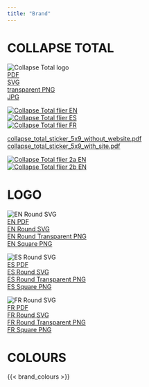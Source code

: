 ```yaml
---
title: "Brand"
---
```


# COLLAPSE TOTAL

![Collapse Total logo](/collapse_total/collapse_total.svg)  
[PDF](/collapse_total/collapse_total.pdf)  
[SVG](/collapse_total/collapse_total.svg)  
[transparent PNG](/collapse_total/collapse_total.png)  
[JPG](/collapse_total/collapse_total.jpg)  


[![Collapse Total flier EN](/collapse_total/collapse_total_flier_EN_256.png)](/collapse_total/collapse_total_flier_EN_1080.png)  
[![Collapse Total flier ES](/collapse_total/collapse_total_flier_ES_256.png)](/collapse_total/collapse_total_flier_ES_1080.png)  
[![Collapse Total flier FR](/collapse_total/collapse_total_flier_FR_256.png)](/collapse_total/collapse_total_flier_FR_1080.png)  

[collapse_total_sticker_5x9_without_website.pdf](/collapse_total/collapse_total_sticker_5x9_without_website.pdf)  
[collapse_total_sticker_5x9_with_site.pdf](/collapse_total/collapse_total_sticker_5x9_with_site.pdf)  

[![Collapse Total flier 2a EN](/collapse_total/collapse_total_flier_2a_EN_512.jpg)](/collapse_total/collapse_total_flier_2a_EN_1600.jpg)  
[![Collapse Total flier 2b EN](/collapse_total/collapse_total_flier_2b_EN_512.jpg)](/collapse_total/collapse_total_flier_2b_EN_1600.jpg)  


# LOGO

![EN Round SVG](/logo/glasgowagreement_logo_EN.svg)  
[EN PDF](/logo/glasgowagreement_logo_EN.pdf)  
[EN Round SVG](/logo/glasgowagreement_logo_EN.svg)  
[EN Round Transparent PNG](/logo/glasgowagreement_logo_EN.png)  
[EN Square PNG](/logo/glasgowagreement_logo_EN_square.png)  

![ES Round SVG](/logo/glasgowagreement_logo_ES.svg)  
[ES PDF](/logo/glasgowagreement_logo_ES.pdf)  
[ES Round SVG](/logo/glasgowagreement_logo_ES.svg)  
[ES Round Transparent PNG](/logo/glasgowagreement_logo_ES.png)  
[ES Square PNG](/logo/glasgowagreement_logo_ES_square.png)  

![FR Round SVG](/logo/glasgowagreement_logo_FR.svg)  
[FR PDF](/logo/glasgowagreement_logo_FR.pdf)  
[FR Round SVG](/logo/glasgowagreement_logo_FR.svg)  
[FR Round Transparent PNG](/logo/glasgowagreement_logo_FR.png)  
[FR Square PNG](/logo/glasgowagreement_logo_FR_square.png)  

<!-- 
# ICON

![Icon SVG](/logo/glasgowagreement_icon.svg)  
[Icon SVG](/logo/glasgowagreement_icon.svg)  
[Icon ICO](/logo/glasgowagreement_icon.png)  
[Favicon in various sizes](/logo/glasgowagreement_favicon.zip)  

 -->
# COLOURS

{{< brand_colours >}}

